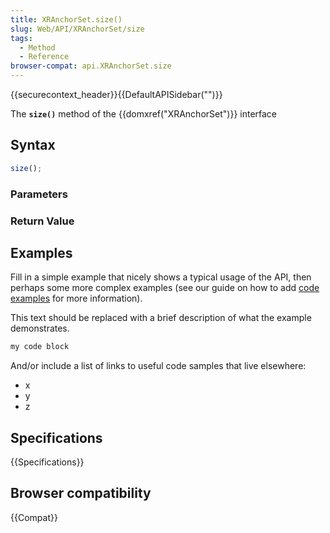 ```yaml
---
title: XRAnchorSet.size()
slug: Web/API/XRAnchorSet/size
tags:
  - Method
  - Reference
browser-compat: api.XRAnchorSet.size
---
```

{{securecontext_header}}{{DefaultAPISidebar("")}}

The **`size()`** method of the {{domxref("XRAnchorSet")}} interface 

## Syntax

```js
size();
```

### Parameters



### Return Value



## Examples

Fill in a simple example that nicely shows a typical usage of the API, then perhaps some more complex examples (see our guide on how to add [code examples](/en-US/docs/MDN/Contribute/Structures/Code_examples) for more information).

This text should be replaced with a brief description of what the example demonstrates.

```js
my code block
```

And/or include a list of links to useful code samples that live elsewhere:

*   x
*   y
*   z

## Specifications

{{Specifications}}

## Browser compatibility

{{Compat}}

